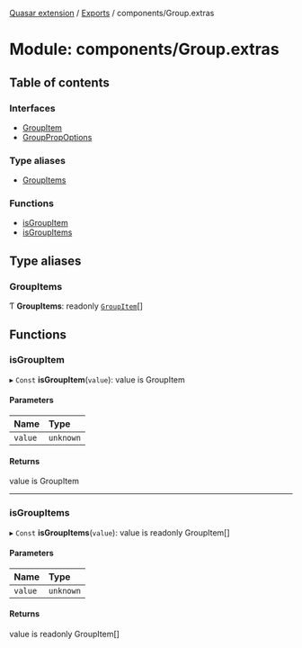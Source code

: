 [Quasar extension](../index.md) / [Exports](../modules.md) / components/Group.extras

# Module: components/Group.extras

## Table of contents

### Interfaces

- [GroupItem](../interfaces/components_Group_extras.GroupItem.md)
- [GroupPropOptions](../interfaces/components_Group_extras.GroupPropOptions.md)

### Type aliases

- [GroupItems](components_Group_extras.md#groupitems)

### Functions

- [isGroupItem](components_Group_extras.md#isgroupitem)
- [isGroupItems](components_Group_extras.md#isgroupitems)

## Type aliases

### GroupItems

Ƭ **GroupItems**: readonly [`GroupItem`](../interfaces/components_Group_extras.GroupItem.md)[]

## Functions

### isGroupItem

▸ `Const` **isGroupItem**(`value`): value is GroupItem

#### Parameters

| Name | Type |
| :------ | :------ |
| `value` | `unknown` |

#### Returns

value is GroupItem

___

### isGroupItems

▸ `Const` **isGroupItems**(`value`): value is readonly GroupItem[]

#### Parameters

| Name | Type |
| :------ | :------ |
| `value` | `unknown` |

#### Returns

value is readonly GroupItem[]

